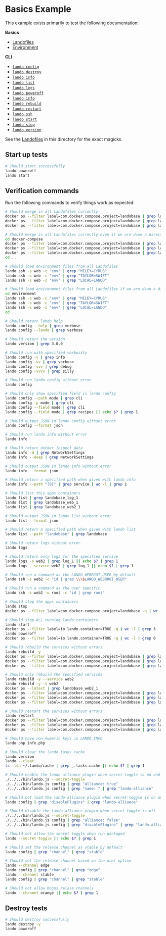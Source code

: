 Basics Example
==============

This example exists primarily to test the following documentation:

**Basics**

* [Landofiles](http://docs.devwithlando.io/config/lando.html)
* [Environment](http://docs.devwithlando.io/config/env.html)

**CLI**

* [`lando config`](http://docs.devwithlando.io/cli/config.html)
* [`lando destroy`](http://docs.devwithlando.io/cli/destroy.html)
* [`lando info`](http://docs.devwithlando.io/cli/info.html)
* [`lando list`](http://docs.devwithlando.io/cli/list.html)
* [`lando logs`](http://docs.devwithlando.io/cli/logs.html)
* [`lando poweroff`](http://docs.devwithlando.io/cli/poweroff.html)
* [`lando info`](http://docs.devwithlando.io/cli/info.html)
* [`lando rebuild`](http://docs.devwithlando.io/cli/rebuild.html)
* [`lando restart`](http://docs.devwithlando.io/cli/restart.html)
* [`lando ssh`](http://docs.devwithlando.io/cli/ssh.html)
* [`lando start`](http://docs.devwithlando.io/cli/start.html)
* [`lando stop`](http://docs.devwithlando.io/cli/stop.html)
* [`lando version`](http://docs.devwithlando.io/cli/version.html)

See the [Landofiles](http://docs.devwithlando.io/config/lando.html) in this directory for the exact magicks.

Start up tests
--------------

```bash
# Should start successfully
lando poweroff
lando start
```

Verification commands
---------------------

Run the following commands to verify things work as expected

```bash
# Should merge in all Landofiles correctly
docker ps --filter label=com.docker.compose.project=landobase | grep landobase_log_1
docker ps --filter label=com.docker.compose.project=landobase | grep landobase_web_1
docker ps --filter label=com.docker.compose.project=landobase | grep landobase_web2_1

# Should merge in all Landofiles correctly even if we are down a directory
cd docker-compose
docker ps --filter label=com.docker.compose.project=landobase | grep landobase_log_1
docker ps --filter label=com.docker.compose.project=landobase | grep landobase_web_1
docker ps --filter label=com.docker.compose.project=landobase | grep landobase_web2_1
cd ..

# Should load environment files from all Landofiles
lando ssh -s web -c "env" | grep "MILEY=CYRUS"
lando ssh -s web -c "env" | grep "TAYLOR=SWIFT"
lando ssh -s web -c "env" | grep "LOCAL=LANDO"

# Should load environment files from all Landofiles if we are down a directory
cd environment
lando ssh -s web -c "env" | grep "MILEY=CYRUS"
lando ssh -s web -c "env" | grep "TAYLOR=SWIFT"
lando ssh -s web -c "env" | grep "LOCAL=LANDO"
cd ..

# Should return lando help
lando config --help | grep verbose
lando config --lando | grep verbose

# Should return the version
lando version | grep 3.0.0

# Should run with specified verbosity
lando config -v | grep info
lando config -vv | grep verbose
lando config -vvv | grep debug
lando config -vvvv | grep silly

# Should run lando config without error
lando config

# Should only show specified field in lando config
lando config --path mode | grep cli
lando config -p mode | grep cli
lando config --field mode | grep cli
lando config --field mode | grep recipes || echo $? | grep 1

# Should output JSON in lando config without error
lando config --format json

# Should run lando info without error
lando info

# Should return docker inspect data
lando info -d | grep NetworkSettings
lando info --deep | grep NetworkSettings

# Should output JSON in lando info without error
lando info --format json

# Should return a specified path when given with lando info
lando info --path "[0]" | grep service | wc -l | grep 1

# Should list this apps containers
lando list | grep landobase_log_1
lando list | grep landobase_web_1
lando list | grep landobase_web2_1

# Should output JSON in lando list without error
lando list --format json

# Should return a specified path when given with lando list
lando list --path "landobase" | grep landobase

# Should return logs without error
lando logs

# Should return only logs for the specified service
lando logs -s web2 | grep log_1 || echo $? | grep 1
lando logs --service web2 | grep log_1 || echo $? | grep 1

# Should run a command as the LANDO_WEBROOT_USER by default
lando ssh -s web2 -c "id | grep \\\$LANDO_WEBROOT_USER"

# Should run a command as the user specific
lando ssh -s web2 -u root -c "id | grep root"

# Should stop the apps containers
lando stop
docker ps --filter label=com.docker.compose.project=landobase -q | wc -l | grep 0

# Should stop ALL running lando containers
lando start
docker ps --filter label=io.lando.container=TRUE -q | wc -l | grep 3
lando poweroff
docker ps --filter label=io.lando.container=TRUE -q | wc -l | grep 0

# Should rebuild the services without errors
lando rebuild -y
docker ps --filter label=com.docker.compose.project=landobase | grep landobase_log_1
docker ps --filter label=com.docker.compose.project=landobase | grep landobase_web_1
docker ps --filter label=com.docker.compose.project=landobase | grep landobase_web2_1

# Should only rebuild the specified services
lando rebuild -y --service web2
lando rebuild -y -s web2
docker ps --latest | grep landobase_web2_1
docker ps --filter label=com.docker.compose.project=landobase | grep landobase_log_1
docker ps --filter label=com.docker.compose.project=landobase | grep landobase_web_1
docker ps --filter label=com.docker.compose.project=landobase | grep landobase_web2_1

# Should restart the services without errors
lando restart
docker ps --filter label=com.docker.compose.project=landobase | grep landobase_log_1
docker ps --filter label=com.docker.compose.project=landobase | grep landobase_web_1
docker ps --filter label=com.docker.compose.project=landobase | grep landobase_web2_1

# Should have non-numeric keys in LANDO_INFO
lando php info.php

# Should clear the lando tasks cache
lando version
lando --clear
ls -lsa ~/.lando/cache | grep _.tasks.cache || echo $? | grep 1

# Should enable the lando-alliance plugin when secret-toggle is on and run from source
./../../bin/lando.js --secret-toggle
./../../bin/lando.js config | grep "alliance: true"
./../../bin/lando.js config | grep "name: " | grep "lando-alliance"

# Should not load the lando-alliance plugin when secret-toggle is on and packaged
lando config | grep "disablePlugins" | grep "lando-alliance"

# Should disable the lando-alliance plugin when secret-toggle is off
./../../bin/lando.js --secret-toggle
./../../bin/lando.js config | grep "alliance: false"
./../../bin/lando.js config | grep "disablePlugins" | grep "lando-alliance"

# Should not allow the secret toggle when run packaged
lando --secret-toggle || echo $? | grep 1

# Should set the release channel as stable by default
lando config | grep "channel" | grep "stable"

# Should set the release channel based on the user option
lando --channel edge
lando config | grep "channel" | grep "edge"
lando --channel stable
lando config | grep "channel" | grep "stable"

# Should not allow bogus relase channels
lando --channel orange || echo $? | grep 1
```

Destroy tests
-------------

```bash
# Should destroy successfully
lando destroy -y
lando poweroff
```
